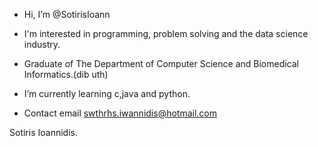 - Hi, I’m @SotirisIoann
- I'm interested in programming, problem solving and the data science industry.
- Graduate of The Department of Computer Science and Biomedical Informatics.(dib uth)
- I’m currently learning c,java and python.

- Contact email swthrhs.iwannidis@hotmail.com


Sotiris Ioannidis.
